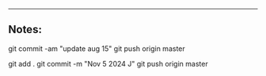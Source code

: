 ----

## Notes:

git commit -am "update aug 15"
git push origin master

git add .
git commit -m "Nov 5 2024 J"
git push origin master

